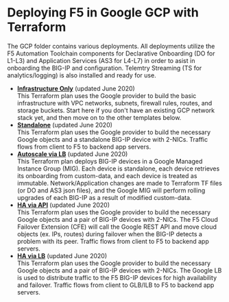 # Deploying F5 in Google GCP with Terraform
The GCP folder contains various deployments. All deployments utilize the F5 Automation Toolchain components for Declarative Onboarding (DO for L1-L3) and Application Services (AS3 for L4-L7) in order to asist in onboarding the BIG-IP and configuration. Telemtry Streaming (TS for analytics/logging) is also installed and ready for use.

  - **[Infrastructure Only](Infrastructure-only)** (updated June 2020) <br> This Terraform plan uses the Google provider to build the basic infrastructure with VPC networks, subnets, firewall rules, routes, and storage buckets. Start here if you don't have an existing GCP network stack yet, and then move on to the other templates below.
  - **[Standalone](Standalone)** (updated June 2020) <br> This Terraform plan uses the Google provider to build the necessary Google objects and a standalone BIG-IP device with 2-NICs. Traffic flows from client to F5 to backend app servers.
  - **[Autoscale via LB](Autoscale_via_lb)** (updated June 2020) <br> This Terraform plan deploys BIG-IP devices in a Google Managed Instance Group (MIG). Each device is standalone, each device retrieves its onboarding from custom-data, and each device is treated as immutable. Network/Application changes are made to Terraform TF files (or DO and AS3 json files), and the Google MIG will perform rolling upgrades of each BIG-IP as a result of modified custom-data.
  - **[HA via API](HA_via_api)** (updated June 2020) <br> This Terraform plan uses the Google provider to build the necessary Google objects and a pair of BIG-IP devices with 2-NICs. The F5 Cloud Failover Extension (CFE) will call the Google REST API and move cloud objects (ex. IPs, routes) during failover when the BIG-IP detects a problem with its peer. Traffic flows from client to F5 to backend app servers.
  - **[HA via LB](HA_via_lb)** (updated June 2020) <br> This Terraform plan uses the Google provider to build the necessary Google objects and a pair of BIG-IP devices with 2-NICs. The Google LB is used to distribute traffic to the F5 BIG-IP devices for high availability and failover. Traffic flows from client to GLB/ILB to F5 to backend app servers.
  
